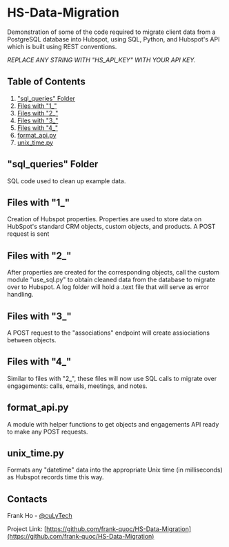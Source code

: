 # HS-Data-Migration
Demonstration of some of the code required to migrate client data from a PostgreSQL database into Hubspot, using SQL, Python, and Hubspot's API which is built using REST conventions.

*REPLACE ANY STRING WITH "HS_API_KEY" WITH YOUR API KEY.*

## Table of Contents

1. ["sql_queries" Folder](README.md#sql_queries-folder)
2. [Files with "1_"](README.md#files-with-1_)
3. [Files with "2_"](README.md#files-with-2_)
4. [Files with "3_"](README.md#files-with-3_)
5. [Files with "4_"](README.md#files-with-4_)
6. [format_api.py](README.md#format_api.py)
7. [unix_time.py](README.md#unix_time.py)

## "sql_queries" Folder
SQL code used to clean up example data.

## Files with "1_"
Creation of Hubspot properties. Properties are used to store data on HubSpot's standard CRM objects, custom objects, and products. A POST request is sent

## Files with "2_"
After properties are created for the corresponding objects, call the custom module "use_sql.py" to obtain cleaned data from the database to migrate over to Hubspot. A log folder will hold a .text file that will serve as error handling.

## Files with "3_"
A POST request to the "associations" endpoint will create assiociations between objects.

## Files with "4_"
Similar to files with "2_", these files will now use SQL calls to migrate over engagements: calls, emails, meetings, and notes.

## format_api.py
A module with helper functions to get objects and engagements API ready to make any POST requests.

## unix_time.py
Formats any "datetime" data into the appropriate Unix time (in milliseconds) as Hubspot records time this way.


## Contacts

Frank Ho - [@cuLyTech](https://twitter.com/culyTech)

Project Link: [https://github.com/frank-quoc/HS-Data-Migration](https://github.com/frank-quoc/HS-Data-Migration)
